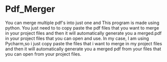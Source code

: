 # Pdf_Merger
You can merge multiple pdf's into just one and This program is made using python.
You just need to to copy paste the pdf files that you want to merge in your project files and then it will automatically generate you a merged.pdf in your project files that you can open and use.
In my case, I am using Pycharm,so i just copy paste the files that i want to merge in my project files and then it will automatically generate you a merged pdf from your files that you can open from your project files.
